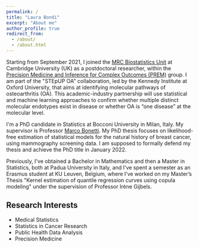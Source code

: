 ```yaml
---
permalink: /
title: "Laura Bondi"
excerpt: "About me"
author_profile: true
redirect_from: 
  - /about/
  - /about.html
---
```


Starting from September 2021, I joined the [MRC Biostatistics Unit](https://www.mrc-bsu.cam.ac.uk/) at Cambridge University (UK) as a  postdoctoral researcher, within the [Precision Medicine and Inference for Complex Outcomes (PREM)](https://www.mrc-bsu.cam.ac.uk/research-and-development/prem-precision-medicine-and-inference-for-complex-outcomes/) group. I am part of the "STEpUP OA" collaboration, led by the Kennedy Institute at Oxford University, that aims at identifying molecular pathways of osteoarthritis (OA).  This academic-industry partnership will use statistical and machine learning approaches to confirm whether multiple distinct molecular endotypes exist in disease or whether OA is “one disease” at the molecular level. 

I'm a PhD candidate in Statistics at Bocconi University in Milan, Italy. My supervisor is Professor [Marco Bonetti](http://didattica.unibocconi.eu/docenti/cv.php?rif=50573). My PhD thesis focuses on likelihood-free estimation of statistical models for the natural history of breast cancer, using mammography screening data. I am supposed to formally defend my thesis and achieve the PhD title in January 2022.

Previously, I've obtained a Bachelor in Mathematics and then a Master in Statistics, both at Padua University in Italy, and
I've spent a semester as an Erasmus student at KU Leuven, Belgium, where I’ve worked on my Master’s Thesis "Kernel estimation of quantile regression curves using copula modeling" under the supervision of Professor Irène Gijbels.


Research Interests
------
* Medical Statistics
* Statistics in Cancer Research
* Public Health Data Analysis
* Precision Medicine



